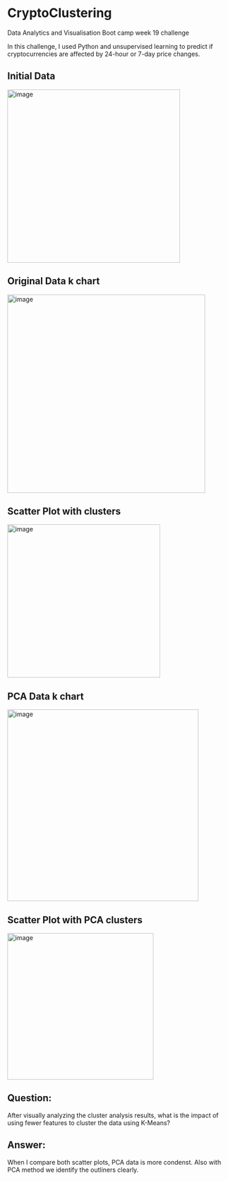# CryptoClustering
Data Analytics and Visualisation Boot camp week 19 challenge

In this challenge, I used Python and unsupervised learning to predict if cryptocurrencies are affected by 24-hour or 7-day price changes.

## Initial Data
<img width="391" alt="image" src="https://github.com/hasangokceoglu/CryptoClustering/assets/118228120/889df456-223b-478b-8e8c-89165cb19abc">

## Original Data k chart
<img width="448" alt="image" src="https://github.com/hasangokceoglu/CryptoClustering/assets/118228120/573a2a42-4484-44c0-a69b-90ca82801a08">

## Scatter Plot with clusters
<img width="346" alt="image" src="https://github.com/hasangokceoglu/CryptoClustering/assets/118228120/40be8ca8-380a-40c5-b632-3d4d4dedf9ff">

## PCA Data k chart
<img width="433" alt="image" src="https://github.com/hasangokceoglu/CryptoClustering/assets/118228120/51621b9e-fc5f-4592-944e-f3f365d9dcf3">

## Scatter Plot with PCA clusters

<img width="331" alt="image" src="https://github.com/hasangokceoglu/CryptoClustering/assets/118228120/9cdfa467-475a-416d-b037-3faa497eff3a">

## Question: 
After visually analyzing the cluster analysis results, what is the impact of using fewer features to cluster the data using K-Means?

## Answer: 
When I compare both scatter plots, PCA data is more condenst. Also with PCA method we identify the outliners clearly.


